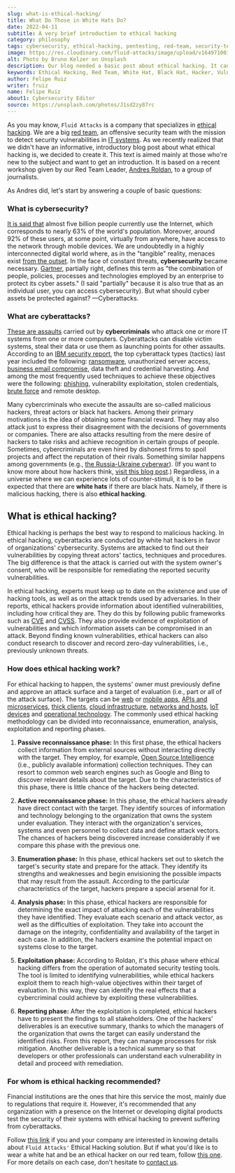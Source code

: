 ```yaml
---
slug: what-is-ethical-hacking/
title: What Do Those in White Hats Do?
date: 2022-04-11
subtitle: A very brief introduction to ethical hacking
category: philosophy
tags: cybersecurity, ethical-hacking, pentesting, red-team, security-testing, vulnerability
image: https://res.cloudinary.com/fluid-attacks/image/upload/v1649710011/blog/what-is-ethical-hacking/cover_ethical_hacking.webp
alt: Photo by Bruno Kelzer on Unsplash
description: Our blog needed a basic post about ethical hacking. It can be helpful as an introduction for those who don't know and want to learn about it.
keywords: Ethical Hacking, Red Team, White Hat, Black Hat, Hacker, Vulnerability, Cyberattack, Introduction, Pentesting
author: Felipe Ruiz
writer: fruiz
name: Felipe Ruiz
about1: Cybersecurity Editor
source: https://unsplash.com/photos/J1sd2zy87rc
---
```


As you may know,
`Fluid Attacks` is a company
that specializes in [ethical hacking](../../solutions/ethical-hacking/).
We are a big [red team](../../solutions/red-teaming/),
an offensive security team
with the mission to detect security vulnerabilities in [IT systems](../../systems/).
As we recently realized that
we didn't have an informative, introductory blog post
about what ethical hacking is,
we decided to create it.
This text is aimed mainly at those who're new to the subject
and want to get an introduction.
It is based on a recent workshop given by our Red Team Leader,
[Andres Roldan](../../about-us/people/aroldan/),
to a group of journalists.

As Andres did,
let's start by answering a couple of basic questions:

### What is cybersecurity?

[It is said that](https://datareportal.com/global-digital-overview)
almost five billion people currently use the Internet,
which corresponds to nearly 63% of the world's population.
Moreover,
around 92% of these users,
at some point,
virtually from anywhere,
have access to the network through mobile devices.
We are undoubtedly in a highly interconnected digital world
where,
as in the "tangible" reality,
menaces exist [from the outset](../first-cyberattack/).
In the face of constant threats,
**cybersecurity** became necessary.
[Gartner](https://www.gartner.com/en/information-technology/glossary/cybersecurity),
partially right,
defines this term
as "the combination of people,
policies, processes and technologies
employed by an enterprise
to protect its cyber assets."
(I said "partially"
because it is also true that as an individual user,
you can access cybersecurity).
But what should cyber assets be protected against?
—Cyberattacks.

### What are cyberattacks?

[These are assaults](https://www.checkpoint.com/cyber-hub/cyber-security/what-is-cyber-attack/)
carried out by **cybercriminals**
who attack one or more IT systems
from one or more computers.
Cyberattacks can disable victim systems,
steal their data
or use them as launching points for other assaults.
According to an [IBM security report](https://www.ibm.com/security/data-breach/threat-intelligence/),
the top cyberattack types (tactics) last year
included the following:
[ransomware](../ransomware/),
unauthorized server access,
[business email compromise](../cost-cybercrime-ii/),
data theft and credential harvesting.
And among the most frequently used techniques
to achieve these objectives
were the following:
[phishing](../phishing/),
vulnerability exploitation,
stolen credentials,
[brute force](../pass-cracking/) and remote desktop.

Many cybercriminals
who execute the assaults are so-called malicious hackers,
threat actors or black hat hackers.
Among their primary motivations is the idea of obtaining some financial reward.
They may also attack just to express their disagreement
with the decisions of governments or companies.
There are also attacks resulting from the mere desire of hackers to take risks
and achieve recognition in certain groups of people.
Sometimes,
cybercriminals are even hired by dishonest firms to spoil projects
and affect the reputation of their rivals.
Something similar happens among governments
(e.g., [the Russia-Ukraine cyberwar](../timeline-new-cyberwar/)).
(If you want to know more about how hackers think,
[visit this blog post](../thinking-like-hacker/).)
Regardless,
in a universe where we can experience lots of counter-stimuli,
it is to be expected that
there are **white hats** if there are black hats.
Namely,
if there is malicious hacking,
there is also **ethical hacking**.

## What is ethical hacking?

Ethical hacking is perhaps the best way to respond to malicious hacking.
In ethical hacking,
cyberattacks are conducted by white hat hackers
in favor of organizations' cybersecurity.
Systems are attacked to find out their vulnerabilities
by copying threat actors' tactics,
techniques and procedures.
The big difference is that
the attack is carried out with the system owner's consent,
who will be responsible for remediating the reported security vulnerabilities.

In ethical hacking,
experts must keep up to date
on the existence and use of hacking tools,
as well as on the attack trends used by adversaries.
In their reports,
ethical hackers provide information about identified vulnerabilities,
including how critical they are.
They do this by following public frameworks
such as [CVE](../../compliance/cve/)
and [CVSS](https://www.first.org/cvss/).
They also provide evidence of exploitation of vulnerabilities
and which information assets can be compromised in an attack.
Beyond finding known vulnerabilities,
ethical hackers can also conduct research
to discover and record zero-day vulnerabilities,
i.e., previously unknown threats.

### How does ethical hacking work?

For ethical hacking to happen,
the systems' owner must previously define and approve an attack surface
and a target of evaluation
(i.e., part or all of the attack surface).
The targets can be [web](../../systems/web-apps/)
or [mobile apps](../../systems/mobile-apps/),
[APIs and microservices](../../systems/apis/),
[thick clients](../../systems/thick-clients/),
[cloud infrastructure](../../systems/cloud-infrastructure/),
[networks and hosts](../../systems/networks-and-hosts/),
[IoT devices](../../systems/iot/)
and [operational technology](../../systems/ot/).
The commonly used ethical hacking methodology
can be divided into reconnaissance,
enumeration, analysis, exploitation and reporting phases.

1. **Passive reconnaissance phase:**
   In this first phase,
   the ethical hackers collect information from external sources
   without interacting directly with the target.
   They employ,
   for example,
   [Open Source Intelligence](../social-engineering/)
   (i.e., publicly available information)
   collection techniques.
   They can resort to common web search engines
   such as Google and Bing
   to discover relevant details about the target.
   Due to the characteristics of this phase,
   there is little chance of the hackers being detected.

2. **Active reconnaissance phase:**
   In this phase,
   the ethical hackers already have direct contact with the target.
   They identify sources of information
   and technology belonging to the organization
   that owns the system under evaluation.
   They interact with the organization's services,
   systems and even personnel
   to collect data and define attack vectors.
   The chances of hackers being discovered increase considerably
   if we compare this phase with the previous one.

3. **Enumeration phase:**
   In this phase,
   ethical hackers set out to sketch the target's security state
   and prepare for the attack.
   They identify its strengths and weaknesses
   and begin envisioning the possible impacts
   that may result from the assault.
   According to the particular characteristics of the target,
   hackers prepare a special arsenal for it.

4. **Analysis phase:**
   In this phase,
   ethical hackers are responsible
   for determining the exact impact
   of attacking each of the vulnerabilities they have identified.
   They evaluate each scenario and attack vector,
   as well as the difficulties of exploitation.
   They take into account the damage on the integrity,
   confidentiality and availability of the target in each case.
   In addition,
   the hackers examine the potential impact
   on systems close to the target.

5. **Exploitation phase:**
   According to Roldan,
   it's this phase
   where ethical hacking differs
   from the operation of automated security testing tools.
   The tool is limited to identifying vulnerabilities,
   while ethical hackers exploit them
   to reach high-value objectives
   within their target of evaluation.
   In this way,
   they can identify the real effects
   that a cybercriminal could achieve
   by exploiting these vulnerabilities.

6. **Reporting phase:**
   After the exploitation is completed,
   ethical hackers have to present the findings to all stakeholders.
   One of the hackers' deliverables is an executive summary,
   thanks to which the managers of the organization
   that owns the target
   can easily understand the identified risks.
   From this report,
   they can manage processes for risk mitigation.
   Another deliverable is a technical summary
   so that developers
   or other professionals
   can understand each vulnerability in detail
   and proceed with remediation.

### For whom is ethical hacking recommended?

Financial institutions are the ones that hire this service the most,
mainly due to regulations that require it.
However,
it's recommended that any organization with a presence on the Internet
or developing digital products
test the security of their systems with ethical hacking
to prevent suffering from cyberattacks.

Follow [this link](../../solutions/ethical-hacking/)
if you and your company are interested in knowing details
about `Fluid Attacks'` Ethical Hacking solution.
But if what you'd like is to wear a white hat
and be an ethical hacker on our red team,
follow [this one](../../careers/).
For more details on each case,
don't hesitate to [contact us](../../contact-us/).
